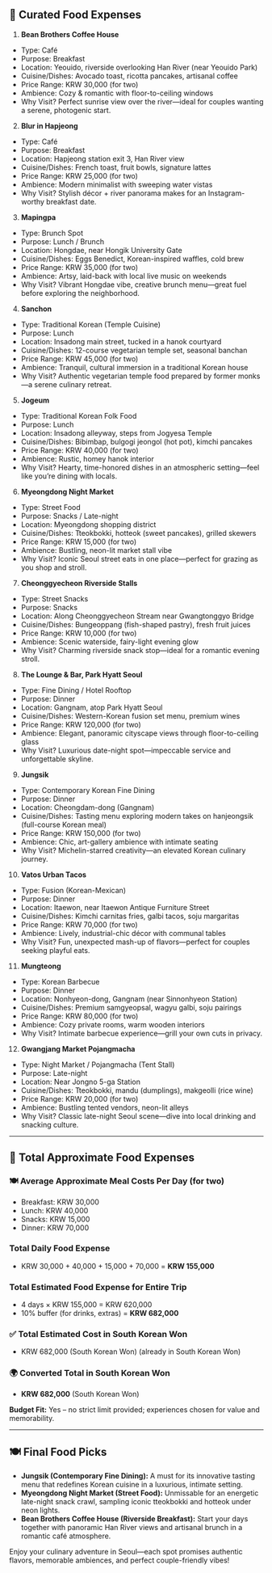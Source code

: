 ## 🍴 Curated Food Expenses

1. **Bean Brothers Coffee House**  
- Type: Café  
- Purpose: Breakfast  
- Location: Yeouido, riverside overlooking Han River (near Yeouido Park)  
- Cuisine/Dishes: Avocado toast, ricotta pancakes, artisanal coffee  
- Price Range: KRW 30,000 (for two)  
- Ambience: Cozy & romantic with floor-to-ceiling windows  
- Why Visit? Perfect sunrise view over the river—ideal for couples wanting a serene, photogenic start.

2. **Blur in Hapjeong**  
- Type: Café  
- Purpose: Breakfast  
- Location: Hapjeong station exit 3, Han River view  
- Cuisine/Dishes: French toast, fruit bowls, signature lattes  
- Price Range: KRW 25,000 (for two)  
- Ambience: Modern minimalist with sweeping water vistas  
- Why Visit? Stylish décor + river panorama makes for an Instagram-worthy breakfast date.

3. **Mapingpa**  
- Type: Brunch Spot  
- Purpose: Lunch / Brunch  
- Location: Hongdae, near Hongik University Gate  
- Cuisine/Dishes: Eggs Benedict, Korean-inspired waffles, cold brew  
- Price Range: KRW 35,000 (for two)  
- Ambience: Artsy, laid-back with local live music on weekends  
- Why Visit? Vibrant Hongdae vibe, creative brunch menu—great fuel before exploring the neighborhood.

4. **Sanchon**  
- Type: Traditional Korean (Temple Cuisine)  
- Purpose: Lunch  
- Location: Insadong main street, tucked in a hanok courtyard  
- Cuisine/Dishes: 12-course vegetarian temple set, seasonal banchan  
- Price Range: KRW 45,000 (for two)  
- Ambience: Tranquil, cultural immersion in a traditional Korean house  
- Why Visit? Authentic vegetarian temple food prepared by former monks—a serene culinary retreat.

5. **Jogeum**  
- Type: Traditional Korean Folk Food  
- Purpose: Lunch  
- Location: Insadong alleyway, steps from Jogyesa Temple  
- Cuisine/Dishes: Bibimbap, bulgogi jeongol (hot pot), kimchi pancakes  
- Price Range: KRW 40,000 (for two)  
- Ambience: Rustic, homey hanok interior  
- Why Visit? Hearty, time-honored dishes in an atmospheric setting—feel like you’re dining with locals.

6. **Myeongdong Night Market**  
- Type: Street Food  
- Purpose: Snacks / Late-night  
- Location: Myeongdong shopping district  
- Cuisine/Dishes: Tteokbokki, hotteok (sweet pancakes), grilled skewers  
- Price Range: KRW 15,000 (for two)  
- Ambience: Bustling, neon-lit market stall vibe  
- Why Visit? Iconic Seoul street eats in one place—perfect for grazing as you shop and stroll.

7. **Cheonggyecheon Riverside Stalls**  
- Type: Street Snacks  
- Purpose: Snacks  
- Location: Along Cheonggyecheon Stream near Gwangtonggyo Bridge  
- Cuisine/Dishes: Bungeoppang (fish-shaped pastry), fresh fruit juices  
- Price Range: KRW 10,000 (for two)  
- Ambience: Scenic waterside, fairy-light evening glow  
- Why Visit? Charming riverside snack stop—ideal for a romantic evening stroll.

8. **The Lounge & Bar, Park Hyatt Seoul**  
- Type: Fine Dining / Hotel Rooftop  
- Purpose: Dinner  
- Location: Gangnam, atop Park Hyatt Seoul  
- Cuisine/Dishes: Western-Korean fusion set menu, premium wines  
- Price Range: KRW 120,000 (for two)  
- Ambience: Elegant, panoramic cityscape views through floor-to-ceiling glass  
- Why Visit? Luxurious date-night spot—impeccable service and unforgettable skyline.

9. **Jungsik**  
- Type: Contemporary Korean Fine Dining  
- Purpose: Dinner  
- Location: Cheongdam-dong (Gangnam)  
- Cuisine/Dishes: Tasting menu exploring modern takes on hanjeongsik (full-course Korean meal)  
- Price Range: KRW 150,000 (for two)  
- Ambience: Chic, art-gallery ambience with intimate seating  
- Why Visit? Michelin-starred creativity—an elevated Korean culinary journey.

10. **Vatos Urban Tacos**  
- Type: Fusion (Korean-Mexican)  
- Purpose: Dinner  
- Location: Itaewon, near Itaewon Antique Furniture Street  
- Cuisine/Dishes: Kimchi carnitas fries, galbi tacos, soju margaritas  
- Price Range: KRW 70,000 (for two)  
- Ambience: Lively, industrial-chic décor with communal tables  
- Why Visit? Fun, unexpected mash-up of flavors—perfect for couples seeking playful eats.

11. **Mungteong**  
- Type: Korean Barbecue  
- Purpose: Dinner  
- Location: Nonhyeon-dong, Gangnam (near Sinnonhyeon Station)  
- Cuisine/Dishes: Premium samgyeopsal, wagyu galbi, soju pairings  
- Price Range: KRW 80,000 (for two)  
- Ambience: Cozy private rooms, warm wooden interiors  
- Why Visit? Intimate barbecue experience—grill your own cuts in privacy.

12. **Gwangjang Market Pojangmacha**  
- Type: Night Market / Pojangmacha (Tent Stall)  
- Purpose: Late-night  
- Location: Near Jongno 5-ga Station  
- Cuisine/Dishes: Tteokbokki, mandu (dumplings), makgeolli (rice wine)  
- Price Range: KRW 20,000 (for two)  
- Ambience: Bustling tented vendors, neon-lit alleys  
- Why Visit? Classic late-night Seoul scene—dive into local drinking and snacking culture.

---

## 💸 Total Approximate Food Expenses

### 🍽️ Average Approximate Meal Costs Per Day  (for two)
- Breakfast: KRW 30,000  
- Lunch: KRW 40,000  
- Snacks: KRW 15,000  
- Dinner: KRW 70,000  

### **Total Daily Food Expense**  
- KRW 30,000 + 40,000 + 15,000 + 70,000 = **KRW 155,000**  

### **Total Estimated Food Expense for Entire Trip**  
- 4 days × KRW 155,000 = KRW 620,000  
- 10% buffer (for drinks, extras) = **KRW 682,000**  

### ✅ **Total Estimated Cost in South Korean Won**  
- KRW 682,000 (South Korean Won) (already in South Korean Won)

### 🌍 **Converted Total in South Korean Won**  
- **KRW 682,000** (South Korean Won)

**Budget Fit:** Yes – no strict limit provided; experiences chosen for value and memorability.

---

## 🍽️ Final Food Picks

- **Jungsik (Contemporary Fine Dining):** A must for its innovative tasting menu that redefines Korean cuisine in a luxurious, intimate setting.  
- **Myeongdong Night Market (Street Food):** Unmissable for an energetic late-night snack crawl, sampling iconic tteokbokki and hotteok under neon lights.  
- **Bean Brothers Coffee House (Riverside Breakfast):** Start your days together with panoramic Han River views and artisanal brunch in a romantic café atmosphere.

Enjoy your culinary adventure in Seoul—each spot promises authentic flavors, memorable ambiences, and perfect couple-friendly vibes!